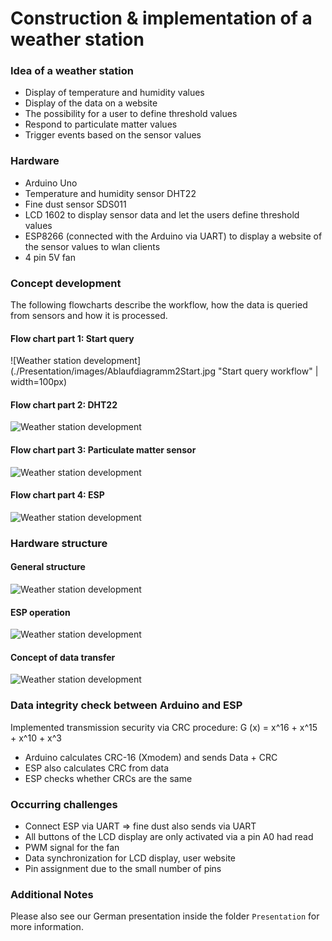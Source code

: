 # Construction & implementation of a weather station

### Idea of a weather station

- Display of temperature and humidity values
- Display of the data on a website
- The possibility for a user to define threshold values
- Respond to particulate matter values
- Trigger events based on the sensor values

### Hardware
- Arduino Uno
- Temperature and humidity sensor DHT22
- Fine dust sensor SDS011
- LCD 1602 to display sensor data and let the users define threshold values
- ESP8266 (connected with the Arduino via UART) to display a website of the sensor values to wlan clients
- 4 pin 5V fan

### Concept development

The following flowcharts describe the workflow, how the data is queried from sensors and how it is processed.

#### Flow chart part 1: Start query
![Weather station development](./Presentation/images/Ablaufdiagramm2Start.jpg "Start query workflow" | width=100px)

#### Flow chart part 2: DHT22
![Weather station development](./Presentation/images/AD_TempFeucht.PNG "Workflow of DHT22")

#### Flow chart part 3: Particulate matter sensor
![Weather station development](./Presentation/images/AD_Feinstaub.PNG "Workflow of Particulate matter sensor")

#### Flow chart part 4: ESP
![Weather station development](./Presentation/images/AD_ESP_Ausgabe.PNG "Workflow of ESP")

### Hardware structure

#### General structure
![Weather station development](./Presentation/images/TempLueftFeinstaub.png "Hardware structure")

#### ESP operation
![Weather station development](./Presentation/images/ESP_Betrieb.png "ESP operation")

#### Concept of data transfer
![Weather station development](./Presentation/images/AD_Workflow.png "Concept of data transfer")

### Data integrity check between Arduino and ESP

Implemented transmission security via CRC procedure:
G (x) = x^16 + x^15 + x^10 + x^3
- Arduino calculates CRC-16 (Xmodem) and sends Data + CRC
- ESP also calculates CRC from data
- ESP checks whether CRCs are the same

### Occurring challenges
- Connect ESP via UART ⇒ fine dust also sends
via UART
- All buttons of the LCD display are only activated via a pin A0
had read
- PWM signal for the fan
- Data synchronization for LCD display, user website
- Pin assignment due to the small number of pins

### Additional Notes

Please also see our German presentation inside the folder `Presentation` for more information.
